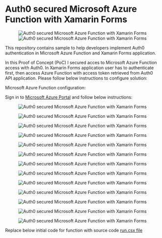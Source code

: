 
# Auth0 secured Microsoft Azure Function with Xamarin Forms
<p align="center">
<img src="https://github.com/Daniel-Krzyczkowski/MicrosoftAzure/blob/master/Auth0AzureFunction/images/XF3.PNG" alt="Auth0 secured Microsoft Azure Function with Xamarin Forms"/>
<br/>
<img src="https://github.com/Daniel-Krzyczkowski/MicrosoftAzure/blob/master/Auth0AzureFunction/images/AF3.PNG" alt="Auth0 secured Microsoft Azure Function with Xamarin Forms"/>
</p>

This repository contains sample to help developers implement Auth0 authentication in Microsoft Azure Function and Xamarin Forms application.

In this Proof of Concept (PoC) I secured acces to Microsoft Azure Function access with Auth0. In Xamarin Forms application user has to authenticate first, then access Azure Function with access token retrieved from Auth0 API application.
Please follow below instructions to configure solution:

Microsoft Azure Function configuration:

Sign in to [Microsoft Azure Portal](https://portal.azure.com) and follow below instructions:


<p align="center">
<img src="https://github.com/Daniel-Krzyczkowski/MicrosoftAzure/blob/master/Auth0AzureFunction/images/AF1.PNG" alt="Auth0 secured Microsoft Azure Function with Xamarin Forms"/>
</p>

<p align="center">
<img src="https://github.com/Daniel-Krzyczkowski/MicrosoftAzure/blob/master/Auth0AzureFunction/images/AF2.PNG" alt="Auth0 secured Microsoft Azure Function with Xamarin Forms"/>
</p>

<p align="center">
<img src="https://github.com/Daniel-Krzyczkowski/MicrosoftAzure/blob/master/Auth0AzureFunction/images/AF3.PNG" alt="Auth0 secured Microsoft Azure Function with Xamarin Forms"/>
</p>

<p align="center">
<img src="https://github.com/Daniel-Krzyczkowski/MicrosoftAzure/blob/master/Auth0AzureFunction/images/AF3.PNG" alt="Auth0 secured Microsoft Azure Function with Xamarin Forms"/>
</p>

<p align="center">
<img src="https://github.com/Daniel-Krzyczkowski/MicrosoftAzure/blob/master/Auth0AzureFunction/images/AF4.PNG" alt="Auth0 secured Microsoft Azure Function with Xamarin Forms"/>
</p>

<p align="center">
<img src="https://github.com/Daniel-Krzyczkowski/MicrosoftAzure/blob/master/Auth0AzureFunction/images/AF5.PNG" alt="Auth0 secured Microsoft Azure Function with Xamarin Forms"/>
</p>


<p align="center">
<img src="https://github.com/Daniel-Krzyczkowski/MicrosoftAzure/blob/master/Auth0AzureFunction/images/AF6.PNG" alt="Auth0 secured Microsoft Azure Function with Xamarin Forms"/>
</p>


<p align="center">
<img src="https://github.com/Daniel-Krzyczkowski/MicrosoftAzure/blob/master/Auth0AzureFunction/images/AF7.PNG" alt="Auth0 secured Microsoft Azure Function with Xamarin Forms"/>
</p>

<p align="center">
<img src="https://github.com/Daniel-Krzyczkowski/MicrosoftAzure/blob/master/Auth0AzureFunction/images/AF8.PNG" alt="Auth0 secured Microsoft Azure Function with Xamarin Forms"/>
</p>

<p align="center">
<img src="https://github.com/Daniel-Krzyczkowski/MicrosoftAzure/blob/master/Auth0AzureFunction/images/AF9.PNG" alt="Auth0 secured Microsoft Azure Function with Xamarin Forms"/>
</p>

<p align="center">
<img src="https://github.com/Daniel-Krzyczkowski/MicrosoftAzure/blob/master/Auth0AzureFunction/images/AF10.PNG" alt="Auth0 secured Microsoft Azure Function with Xamarin Forms"/>
</p>


<p align="center">
<img src="https://github.com/Daniel-Krzyczkowski/MicrosoftAzure/blob/master/Auth0AzureFunction/images/AF11.PNG" alt="Auth0 secured Microsoft Azure Function with Xamarin Forms"/>
</p>

<p align="center">
<img src="https://github.com/Daniel-Krzyczkowski/MicrosoftAzure/blob/master/Auth0AzureFunction/images/AF12.PNG" alt="Auth0 secured Microsoft Azure Function with Xamarin Forms"/>
</p>


Replace below initial code for function with source code [run.csx file](https://github.com/Daniel-Krzyczkowski/MicrosoftAzure/blob/master/Auth0AzureFunction/run.csx)
